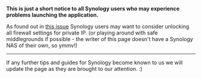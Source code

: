 **This is just a short notice to all Synology users who may experience problems launching the application.**

As found out in [this issue](https://github.com/Tzahi12345/YoutubeDL-Material/issues/449#issuecomment-921386012) Synology users may want to consider unlocking all firewall settings for private IP.
(or playing around with safe middlegrounds if possible - the writer of this page doesn't have a Synology NAS of their own, so ymmv!)

___
If any further tips and guides for Synology become known to us we will update the page as they are brought to our attention. :)